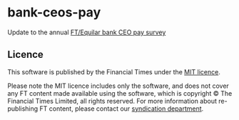 # bank-ceos-pay

Update to the annual <a href="https://ig.ft.com/sites/bank-ceo-compensation/2016/">FT/Equilar bank CEO pay survey</a>

## Licence
This software is published by the Financial Times under the [MIT licence](http://opensource.org/licenses/MIT). 

Please note the MIT licence includes only the software, and does not cover any FT content made available using the software, which is copyright &copy; The Financial Times Limited, all rights reserved. For more information about re-publishing FT content, please contact our [syndication department](http://syndication.ft.com/).
